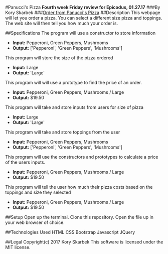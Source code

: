 #Panucci's Pizza
**Fourth week Friday review for Epicodus, 01.27.17**
###By Kory Skarbek
###[Order from Panucci's Pizza](skarski10.github.io/pizza-joint)
##Description
This webpage will let you order a pizza. You can select a different size pizza and toppings. The web site will then tell you how much your order is.

##Specifications
The program will use a constructor to store information
* **Input:** Pepperoni, Green Peppers, Mushrooms
* **Output:** ['Pepperoni', 'Green Peppers', 'Mushrooms']

This program will store the size of the pizza ordered
* **Input:** Large
* **Output:** 'Large'

This program will will use a prototype to find the price of an order.
* **Input:** Pepperoni, Green Peppers, Mushrooms / Large
* **Output:** $19.50

This program will take and store inputs from users for size of pizza
* **Input:** Large
* **Output:** 'Large'

This program will take and store toppings from the user
* **Input:** Pepperoni, Green Peppers, Mushrooms
* **Output:** ['Pepperoni', 'Green Peppers', 'Mushrooms']

This program will use the constructors and prototypes to calculate a price of the users inputs.
* **Input:** Pepperoni, Green Peppers, Mushrooms / Large
* **Output:** $19.50

This program will tell the user how much their pizza costs based on the toppings and size they selected
* **Input:** Pepperoni, Green Peppers, Mushrooms / Large
* **Output:** $19.50

##Setup
Open up the terminal.
Clone this repository.
Open the file up in your web browser of choice.

##Technologies Used
HTML
CSS
Bootstrap
Javascript
JQuery

##Legal
Copyright(c) 2017 Kory Skarbek
This software is licensed under the MIT license.
